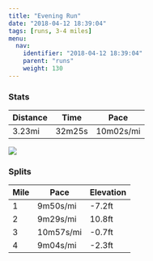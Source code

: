```yaml
---
title: "Evening Run"
date: "2018-04-12 18:39:04"
tags: [runs, 3-4 miles]
menu:
  nav:
    identifier: "2018-04-12 18:39:04"
    parent: "runs"
    weight: 130
---
```


### Stats

| Distance | Time | Pace |
|----------|------|------|
|3.23mi|32m25s|10m02s/mi|

<img src='https://maps.googleapis.com/maps/api/staticmap?maptype=roadmap&path=enc:swjeI|hyLh@_Ei@x@zBlCDtInE`MnIrChJ|PvGhUxGhf@q@aB~@lMs@bYn@zEkAnDGdJFsJ~CoGeBaM\aTcIkm@yFcSmFkFwC{HmKiGkBeNiDaD|B{E{Am@a@dD&key=AIzaSyAfqMeaZ1CCJFGP5cWud__oZnT_Pybg-1M&size=800x800&markers=color:yellow|label:S|53.4721,-2.26463&markers=color:green|label:F|53.472199999999994,-2.26456'>

### Splits

| Mile | Pace | Elevation |
|------|------|-----------|
|1|9m50s/mi|-7.2ft|
|2|9m29s/mi|10.8ft|
|3|10m57s/mi|-0.7ft|
|4|9m04s/mi|-2.3ft|
